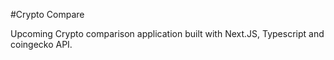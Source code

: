 #Crypto Compare

Upcoming Crypto comparison application built with Next.JS, Typescript and coingecko API.